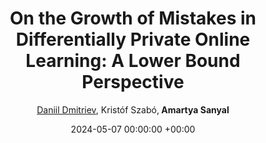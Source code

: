 ---
layout: post
categories: research
authors: "Amartya Sanyal"
venue: Conference on Learning Theory
shortVenue: TPDP, COLT
title:  "On the Growth of Mistakes in Differentially Private Online Learning: A Lower Bound Perspective"
date:   2024-05-07 00:00:00 +00:00
author: <a href="https://ai.ethz.ch/about-us/people/daniil-dmitriev.html"> Daniil Dmitriev</a>, Kristóf Szabó,<strong> Amartya Sanyal </strong>
important: new
accepted: yes
arxiv: https://arxiv.org/abs/2402.16778
---